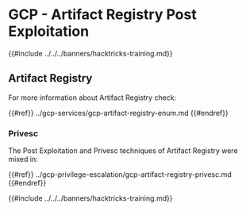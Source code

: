 # GCP - Artifact Registry Post Exploitation

{{#include ../../../banners/hacktricks-training.md}}

## Artifact Registry

For more information about Artifact Registry check:

{{#ref}}
../gcp-services/gcp-artifact-registry-enum.md
{{#endref}}

### Privesc

The Post Exploitation and Privesc techniques of Artifact Registry were mixed in:

{{#ref}}
../gcp-privilege-escalation/gcp-artifact-registry-privesc.md
{{#endref}}

{{#include ../../../banners/hacktricks-training.md}}



